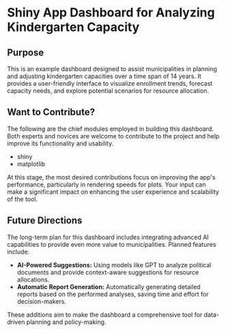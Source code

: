 # Shiny App Dashboard for Analyzing Kindergarten Capacity

## Purpose

This is an example dashboard designed to assist municipalities in planning and adjusting kindergarten capacities over a time span of 14 years. It provides a user-friendly interface to visualize enrollment trends, forecast capacity needs, and explore potential scenarios for resource allocation.

## Want to Contribute?

The following are the chief modules employed in building this dashboard. Both experts and novices are welcome to contribute to the project and help improve its functionality and usability.

- shiny
- matplotlib

At this stage, the most desired contributions focus on improving the app's performance, particularly in rendering speeds for plots. Your input can make a significant impact on enhancing the user experience and scalability of the tool.

## Future Directions

The long-term plan for this dashboard includes integrating advanced AI capabilities to provide even more value to municipalities. Planned features include:  

- **AI-Powered Suggestions:** Using models like GPT to analyze political documents and provide context-aware suggestions for resource allocations.  
- **Automatic Report Generation:** Automatically generating detailed reports based on the performed analyses, saving time and effort for decision-makers.  

These additions aim to make the dashboard a comprehensive tool for data-driven planning and policy-making.
